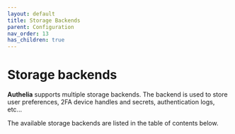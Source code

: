 ```yaml
---
layout: default
title: Storage Backends
parent: Configuration
nav_order: 13
has_children: true
---
```


# Storage backends

**Authelia** supports multiple storage backends. The backend is used to store user preferences, 2FA device handles and 
secrets, authentication logs, etc...

The available storage backends are listed in the table of contents below.
